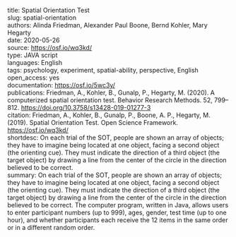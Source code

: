title: Spatial Orientation Test  
slug: spatial-orientation  
authors: Alinda Friedman, Alexander Paul Boone, Bernd Kohler, Mary Hegarty  
date: 2020-05-26  
source: https://osf.io/wq3kd/  
type: JAVA script  
languages: English  
tags: psychology, experiment, spatial-ability, perspective, English  
open_access: yes  
documentation: https://osf.io/5wc3y/  
publications: Friedman, A., Kohler, B., Gunalp, P., Hegarty, M. (2020). A computerized spatial orientation test. Behavior Research Methods. 52, 799–812. https://doi.org/10.3758/s13428-019-01277-3  
citation: Friedman, A., Kohler, B., Gunalp, P., Boone, A. P., Hegarty, M. (2019). Spatial Orientation Test. Open Science Framework. https://osf.io/wq3kd/  
shortdesc: On each trial of the SOT, people are shown an array of objects; they have to imagine being located at one object, facing a second object (the orienting cue). They must indicate the direction of a third object (the target object) by drawing a line from the center of the circle in the direction believed to be correct.  
summary: On each trial of the SOT, people are shown an array of objects; they have to imagine being located at one object, facing a second object (the orienting cue). They must indicate the direction of a third object (the target object) by drawing a line from the center of the circle in the direction believed to be correct. The computer program, written in Java, allows users to enter participant numbers (up to 999), ages, gender, test time (up to one hour), and whether participants each receive the 12 items in the same order or in a different random order.  

